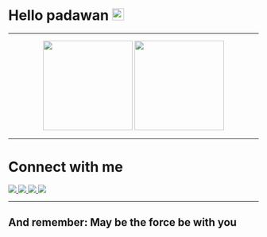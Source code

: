 # Hello padawan <img height="24px" src="http://emojis.slackmojis.com/emojis/images/1493910372/2183/vader.png">

  -----------

<div align="center">
  <a href="https://github.com/BIEMAX"></a>
  <img height="180em" src="https://github-readme-stats.vercel.app/api?username=BIEMAX&show_icons=true&include_all_commits=true&count_private=true&theme=aura"/>
  <img height="180em" src="https://github-readme-stats.vercel.app/api/top-langs/?username=BIEMAX&layout=compact&langs_count=20&theme=aura"/>
  
</div>

  -----------

<div>
  <h1 align="left">Connect with me</h1>
  <a href="https://instagram.com/itsbiemax" rel="noopener noreferrer" target="_blank">
    <img src="https://img.shields.io/badge/-Instagram-%23E4405F?style=for-the-badge&logo=instagram&logoColor=white" target="_blank">
  </a>
  <a href = "mailto:tecnico.beilke@gmail.com">
    <img src="https://img.shields.io/badge/Gmail-D14836?style=for-the-badge&logo=gmail&logoColor=white" target="_blank">
  </a>
  <a href="https://www.linkedin.com/in/dioneibeilke/" target="_blank">
    <img src="https://img.shields.io/badge/-LinkedIn-%230077B5?style=for-the-badge&logo=linkedin&logoColor=white" target="_blank">
  </a>
  <a href="https://www.youtube.com/@dev_raiz" target="_blank">
    <img src="https://img.shields.io/badge/-YouTube-%23FF0000?style=for-the-badge&logo=youtube&logoColor=white" target="_blank">
  </a>
</div>

  -----------

<!-- 
<h4 align="left">Testing</h4>
<p align="left">
</p> -->

## And remember: **May be the force be with you**
